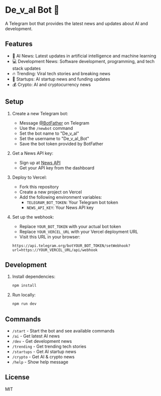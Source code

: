 # De_v_aI Bot 🤖

A Telegram bot that provides the latest news and updates about AI and development.

## Features

- 🤖 AI News: Latest updates in artificial intelligence and machine learning
- 💻 Development News: Software development, programming, and tech stack updates
- 🔥 Trending: Viral tech stories and breaking news
- 🏢 Startups: AI startup news and funding updates
- 💰 Crypto: AI and cryptocurrency news

## Setup

1. Create a new Telegram bot:
   - Message [@BotFather](https://t.me/botfather) on Telegram
   - Use the `/newbot` command
   - Set the bot name to "De_v_aI"
   - Set the username to "De_v_aI_Bot"
   - Save the bot token provided by BotFather

2. Get a News API key:
   - Sign up at [News API](https://newsapi.org)
   - Get your API key from the dashboard

3. Deploy to Vercel:
   - Fork this repository
   - Create a new project on Vercel
   - Add the following environment variables:
     - `TELEGRAM_BOT_TOKEN`: Your Telegram bot token
     - `NEWS_API_KEY`: Your News API key

4. Set up the webhook:
   - Replace `YOUR_BOT_TOKEN` with your actual bot token
   - Replace `YOUR_VERCEL_URL` with your Vercel deployment URL
   - Visit this URL in your browser:
   ```
   https://api.telegram.org/botYOUR_BOT_TOKEN/setWebhook?url=https://YOUR_VERCEL_URL/api/webhook
   ```

## Development

1. Install dependencies:
   ```bash
   npm install
   ```

2. Run locally:
   ```bash
   npm run dev
   ```

## Commands

- `/start` - Start the bot and see available commands
- `/ai` - Get latest AI news
- `/dev` - Get development news
- `/trending` - Get trending tech stories
- `/startups` - Get AI startup news
- `/crypto` - Get AI & crypto news
- `/help` - Show help message

## License

MIT